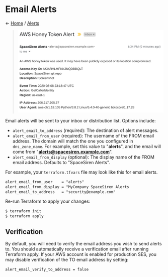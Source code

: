 # Email Alerts

← [Home](../../README.md) / [Alerts](../alerts.md)

> ![Email alert](../screenshots/alert-email.png)

Email alerts will be sent to your inbox or distribution list. Options include:

* `alert_email_to_address` (required): The destination of alert messages.
* `alert_email_from_user` (required): The username of the FROM email address.
  The domain will match the one you configured in `dns_zone_name`. For example,
  set this value to "**alerts**", and the email will come from
  "**alerts@spacesiren.example.com**".
* `alert_email_from_display` (optional): The display name of the FROM email
  address. Defaults to "SpaceSiren Alerts".
  
For example, your `terraform.tfvars` file may look like this for email alerts.

```
alert_email_from_user    = "alerts"
alert_email_from_display = "MyCompany SpaceSiren Alerts
alert_email_to_address   = "security@example.com"
```
  
Re-run Terraform to apply your changes:

```
$ terraform init
$ terraform apply
```
  
## Verification

By default, you will need to verify the email address you wish to send alerts
to. You should automatically receive a verification email after running Terraform
apply. If your AWS account is enabled for production SES, you may disable
verification of the TO email address by setting:

```
alert_email_verify_to_address = false
```
